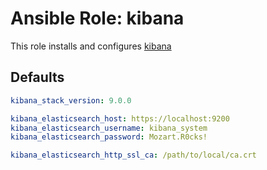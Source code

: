 # Ansible Role: kibana

This role installs and configures [kibana](https://www.elastic.co/de/what-is/kibana)

## Defaults

```yaml
kibana_stack_version: 9.0.0

kibana_elasticsearch_host: https://localhost:9200
kibana_elasticsearch_username: kibana_system
kibana_elasticsearch_password: Mozart.R0cks!

kibana_elasticsearch_http_ssl_ca: /path/to/local/ca.crt
```
